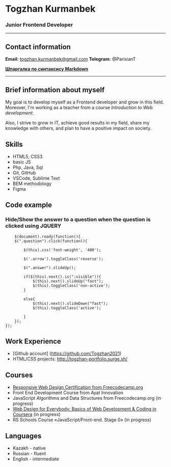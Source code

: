# Togzhan Kurmanbek
### Junior Frontend Developer

--- 

## Contact information
**Email:** togzhan.kurmanbek@gmail.com
**Telegram:** @ParisianT

**[Шпаргалка по синтаксису Markdown](https://www.linkedin.com/in/togzhan-k/)**

---
## Brief information about myself
My goal is to develop myself as a Frontend developer and grow in this field. Moreover, I'm working as a teacher from a course _Introduction to Web development_. 

Also, I strive to grow in IT, achieve good results in my field, share my knowledge with others, and plan to have a positive impact on society.

## Skills
- HTML5, CSS3
- basic JS
- Php, Java, Sql
- Git, GitHub
- VSCode, Sublime Text
- BEM methodology
- Figma

## Code example
### Hide/Show the answer to a question when the question is clicked using JQUERY
```JQuery
	$(document).ready(function(){
	$(".question").click(function(){

		$(this).css('font-weight', '400');

		$('.arrow').toggleClass('reverse');	

		$(".answer").slideUp();

		if($(this).next().is(":visible")){	
			$(this).next().slideUp("fast");  
			$(this).toggleClass('non-active');
		}

		else{	
			$(this).next().slideDown("fast");
			$(this).toggleClass('active');
			      
		}
	});
});
```

## Work Experience
- [Github account] (https://github.com/Togzhan2021)
- HTML/CSS projects: http://togzhan-portfolio.surge.sh/ 


## Courses
- [Responsive Web Design Certification from Freecodecamp.org](https://www.freecodecamp.org/certification/togzhan/responsive-web-design)
- Front End Development Course from Ayat Innovation 
- JavaScript Algorithms and Data Structures from Freecodecamp.org (in progress)
- [Web Design for Everybody: Basics of Web Development & Coding in Coursera](https://www.coursera.org/programs/computer-engineering-and-information-security-mcsse-speciality-masters-jjlcd?currentTab=CATALOG&productId=bf56AUzfEeWRyA5YS9oHkQ&productType=s12n&showMiniModal=true) (in progress)
- RS Schools Course «JavaScript/Front-end. Stage 0» (in progress)

## Languages
- Kazakh - native
- Russian - fluent
- English - intermediate
